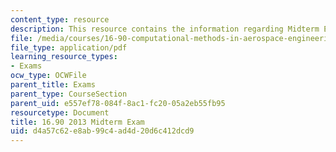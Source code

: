 ```yaml
---
content_type: resource
description: This resource contains the information regarding Midterm Exam.
file: /media/courses/16-90-computational-methods-in-aerospace-engineering-spring-2014/d4a57c62e8ab99c4ad4d20d6c412dcd9_MIT16_90S14_midterm1.pdf
file_type: application/pdf
learning_resource_types:
- Exams
ocw_type: OCWFile
parent_title: Exams
parent_type: CourseSection
parent_uid: e557ef78-084f-8ac1-fc20-05a2eb55fb95
resourcetype: Document
title: 16.90 2013 Midterm Exam
uid: d4a57c62-e8ab-99c4-ad4d-20d6c412dcd9
---
```

